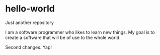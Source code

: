 # hello-world
Just another repository

I am a software programmer who likes to learn new things.
My goal is to create a software that will be of use to the whole world.

Second changes.
Yap!
